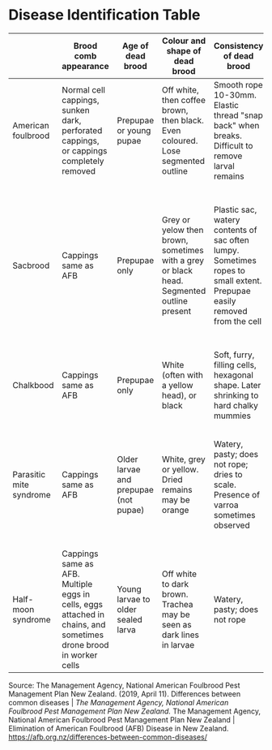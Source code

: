 # Disease Identification Table

|   | Brood comb appearance | Age of dead brood | Colour and shape of dead brood | Consistency of dead brood | Odour of brood | Dried remains (scale) |
| ----- | ------ | ---- |------| -------------- |------| ----------|
|American foulbrood|Normal cell cappings, sunken dark, perforated cappings, or cappings completely removed|Prepupae or young pupae|Off white, then coffee brown, then black. Even coloured. Lose segmented outline 	|Smooth rope 10-30mm. Elastic thread "snap back" when breaks. Difficult to remove larval remains|Like dead fish|On bottom side of cell, hard to remove, pupal tongue can often be seen|
|Sacbrood 	|Cappings same as AFB 	|Prepupae only 	|Grey or yelow then brown, sometimes with a grey or black head. Segmented outline present 	|Plastic sac, watery contents of sac often lumpy. Sometimes ropes to small extent. Prepupae easily removed from the cell 	|Slightly sour 	|Dark brown, easily removed in one piece. No tongue but prepupal head may be curled up. Scales not common, except in severe infections|
|Chalkbood 	|Cappings same as AFB 	|Prepupae only 	|White (often with a yellow head), or black 	|Soft, furry, filling cells, hexagonal shape. Later shrinking to hard chalky mummies 	|Not noticeable 	|White or black, hard, easily removed mummies|
|Parasitic mite syndrome 	|Cappings same as AFB 	|Older larvae and prepupae (not pupae) 	|White, grey or yellow. Dried remains may be orange 	|Watery, pasty; does not rope; dries to scale. Presence of varroa sometimes observed 	|Sometimes sour urine-like 	|Twisted up the wall of the cell. Sometimes curled around the entrance. Easily removed from cell. No tongue present|
|Half-moon syndrome 	|Cappings same as AFB. Multiple eggs in cells, eggs attached in chains, and sometimes drone brood in worker cells 	|Young larvae to older sealed larva 	|Off white to dark brown. Trachea may be seen as dark lines in larvae 	|Watery, pasty; does not rope 	|Sour urine-like 	|Twisted up the wall of the cell. Sometimes curled around the entrance. Easiliy removed from cell. No tongue present|

Source: The Management Agency, National American Foulbrood Pest Management Plan New Zealand. (2019, April 11). Differences between common diseases | *The Management Agency, National American Foulbrood Pest Management Plan New Zealand.* The Management Agency, National American Foulbrood Pest Management Plan New Zealand | Elimination of American Foulbrood (AFB) Disease in New Zealand. https://afb.org.nz/differences-between-common-diseases/
